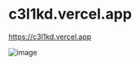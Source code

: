 # c3l1kd.vercel.app

https://c3l1kd.vercel.app

![image](https://github.com/user-attachments/assets/5a0301d3-e567-47f0-aa70-9d11709a7934)

